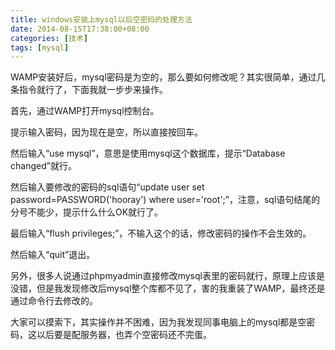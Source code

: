 ```yaml
---
title: windows安装上mysql以后空密码的处理方法
date: 2014-08-15T17:38:00+08:00
categories: [技术]
tags: [mysql]
---
```


WAMP安装好后，mysql密码是为空的，那么要如何修改呢？其实很简单，通过几条指令就行了，下面我就一步步来操作。

首先，通过WAMP打开mysql控制台。

提示输入密码，因为现在是空，所以直接按回车。

然后输入“use mysql”，意思是使用mysql这个数据库，提示“Database changed”就行。

<!--more-->

然后输入要修改的密码的sql语句“update user set password=PASSWORD('hooray') where user='root';”，注意，sql语句结尾的分号不能少，提示什么什么OK就行了。

最后输入“flush privileges;”，不输入这个的话，修改密码的操作不会生效的。

然后输入“quit”退出。

另外，很多人说通过phpmyadmin直接修改mysql表里的密码就行，原理上应该是没错，但是我发现修改后mysql整个库都不见了，害的我重装了WAMP，最终还是通过命令行去修改的。

大家可以摸索下，其实操作并不困难，因为我发现同事电脑上的mysql都是空密码，这以后要是配服务器，也弄个空密码还不完蛋。
